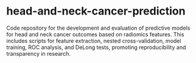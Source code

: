 # head-and-neck-cancer-prediction
Code repository for the development and evaluation of predictive models for head and neck cancer outcomes based on radiomics features. This includes scripts for feature extraction, nested cross-validation, model training, ROC analysis, and DeLong tests, promoting reproducibility and transparency in research.
